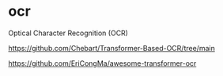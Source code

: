 # ocr
Optical Character Recognition (OCR)



https://github.com/Chebart/Transformer-Based-OCR/tree/main


https://github.com/EriCongMa/awesome-transformer-ocr


